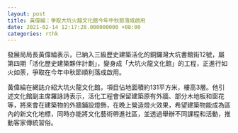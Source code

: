 ```yaml
---
layout: post
title: 黃偉綸：爭取大坑火龍文化館今年中秋節落成啟用
date: 2021-02-14 12:17:28.000000000 +08:00
categories: rthk
---
```


發展局局長黃偉綸表示，已納入三級歷史建築活化的銅鑼灣大坑書館街12號，屬第四期「活化歷史建築夥伴計劃」，變身成「大坑火龍文化館」的工程，正進行如火如荼，爭取在今年中秋節順利落成啟用。

黃偉綸在網誌介紹大坑火龍文化館，項目佔地面積約131平方米，樓高3層。他引述文化館副主席羅詠詩表示，活化工程會保留建築原有外牆、部分木地板和窗花等，將來會在建築物的外牆鋪設燈飾，在晩上營造燈火效果，希望建築物能成為區內的新文化地標，同時亦能將文化藝術帶進社區，並透過舉辦不同課程和活動，推動客家傳統習俗。
